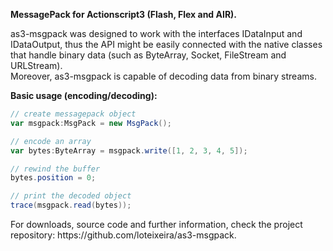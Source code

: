 <p><strong>MessagePack for Actionscript3 (Flash, Flex and AIR).</strong></p>
<p>as3-msgpack was designed to work with the interfaces IDataInput and IDataOutput, thus the API might be easily connected with the native classes that handle binary data (such as ByteArray, Socket, FileStream and URLStream).<br>
Moreover, as3-msgpack is capable of decoding data from binary streams.</p>

<strong>Basic usage (encoding/decoding):</strong>
```actionscript
// create messagepack object
var msgpack:MsgPack = new MsgPack();

// encode an array
var bytes:ByteArray = msgpack.write([1, 2, 3, 4, 5]);

// rewind the buffer
bytes.position = 0;

// print the decoded object
trace(msgpack.read(bytes));
```

<p>For downloads, source code and further information, check the project repository: https://github.com/loteixeira/as3-msgpack.</p>